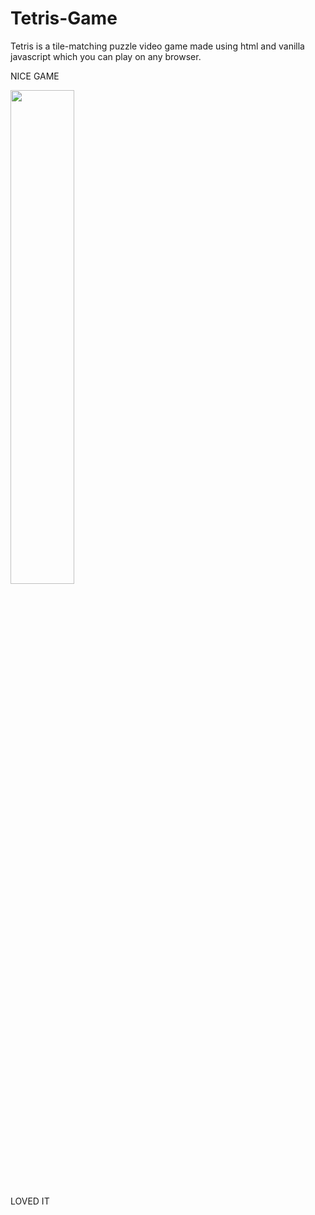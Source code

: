 # Tetris-Game
Tetris is a tile-matching puzzle video game made using html and vanilla javascript which you can play on any browser.

NICE GAME 

<img src="https://user-images.githubusercontent.com/47572837/85610323-87db9e00-b674-11ea-82bd-b51f99b0c08d.png" width="45%"></img> 

LOVED IT
